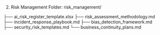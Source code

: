 2. Risk Management
Folder: risk_management/

├── ai_risk_register_template.xlsx
├── risk_assessment_methodology.md
├── incident_response_playbook.md
├── bias_detection_framework.md
├── security_risk_templates.md
└── business_continuity_plans.md
